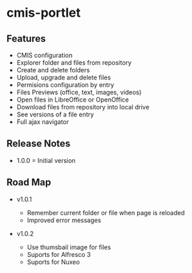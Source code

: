 # cmis-portlet

## Features

* CMIS configuration
* Explorer folder and files from repository
* Create and delete folders
* Upload, upgrade and delete files
* Permisions configuration by entry
* Files Previews (office, text, images, videos)
* Open files in LibreOffice or OpenOffice
* Download files from repository into local drive
* See versions of a file entry
* Full ajax navigator

##  Release Notes

* 1.0.0 = Initial version

## Road Map 

* v1.0.1
  - Remember current folder or file when page is reloaded
  - Improved error messages

* v1.0.2
  - Use thumsbail image for files
  - Suports for Alfresco 3
  - Suports for Nuxeo
